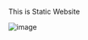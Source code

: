 This is Static Website

![image](https://user-images.githubusercontent.com/61553789/136497656-4e06a0bd-132f-4cc6-b76d-b64d46718027.png)
